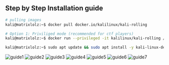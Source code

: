 ## Step by Step Installation guide
```bash
# pulling images 
kali@matrixlolz:~$ docker pull docker.io/kalilinux/kali-rolling

# Option 1: Priviliged mode (recommended for ctf players)
kali@matrixlolz:~$ docker run --privileged -it kalilinux/kali-rolling /bin/bash

kali@matrixlolz:~$ sudo apt update && sudo apt install -y kali-linux-default
```
![guide1](/assets/installation_guide/installation_guide1.png)
![guide2](/assets/installation_guide/installation_guide2.png)
![guide3](/assets/installation_guide/installation_guide3.png)
![guide4](/assets/installation_guide/installation_guide4.png)
![guide5](/assets/installation_guide/installation_guide5.png)
![guide6](/assets/installation_guide/installation_guide6.png)
![guide7](/assets/installation_guide/installation_guide7.png)

